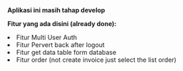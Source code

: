 <p><b>Aplikasi ini masih tahap develop</b></p>
<p><b>Fitur yang ada disini (already done):</b></p>
<li>Fitur Multi User Auth</li>
<li>Fitur Pervert back after logout</li>
<li>Fitur get data table form database</li>
<li>Fitur order (not create invoice just select the list order)</li>
